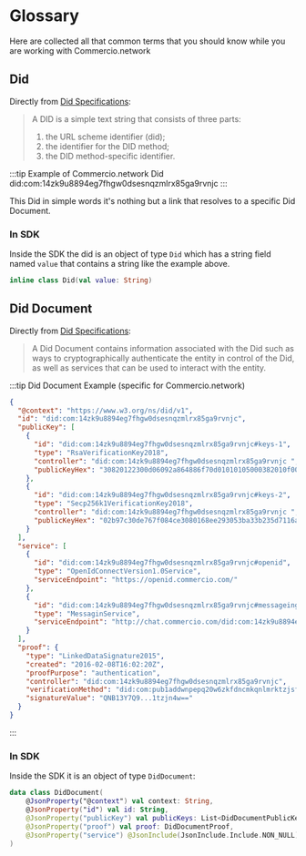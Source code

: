# Glossary
Here are collected all that common terms that you should know while you are working with Commercio.network

## Did 
Directly from [Did Specifications](https://w3c.github.io/did-core/):
> A DID is a simple text string that consists of three parts: 
> 1) the URL scheme identifier (did); 
> 2) the identifier for the DID method;
> 3) the DID method-specific identifier.

:::tip Example of Commercio.network Did
did:com:14zk9u8894eg7fhgw0dsesnqzmlrx85ga9rvnjc
:::

This Did in simple words it's nothing but a link that resolves to a specific Did Document.

### In SDK
Inside the SDK the did is an object of type `Did` which has a string field named `value` 
that contains a string like the example above.
```kotlin
inline class Did(val value: String)
```

## Did Document 
Directly from [Did Specifications](https://w3c.github.io/did-core/):
>A Did Document contains information associated with the Did such as ways to 
 cryptographically authenticate the entity in control of the Did, 
 as well as services that can be used to interact with the entity.

:::tip Did Document Example (specific for Commercio.network)
```json
{
  "@context": "https://www.w3.org/ns/did/v1",
  "id": "did:com:14zk9u8894eg7fhgw0dsesnqzmlrx85ga9rvnjc",
  "publicKey": [
    {
      "id": "did:com:14zk9u8894eg7fhgw0dsesnqzmlrx85ga9rvnjc#keys-1",
      "type": "RsaVerificationKey2018",
      "controller": "did:com:14zk9u8894eg7fhgw0dsesnqzmlrx85ga9rvnjc ",
      "publicKeyHex": "30820122300d06092a864886f70d01010105000382010f003082010a0282010100"
    },
    {
      "id": "did:com:14zk9u8894eg7fhgw0dsesnqzmlrx85ga9rvnjc#keys-2",
      "type": "Secp256k1VerificationKey2018",
      "controller": "did:com:14zk9u8894eg7fhgw0dsesnqzmlrx85ga9rvnjc ",
      "publicKeyHex": "02b97c30de767f084ce3080168ee293053ba33b235d7116a3263d29f1450936b71"
    }
  ],
  "service": [
    {
      "id": "did:com:14zk9u8894eg7fhgw0dsesnqzmlrx85ga9rvnjc#openid",
      "type": "OpenIdConnectVersion1.0Service",
      "serviceEndpoint": "https://openid.commercio.com/"
    },
    {
      "id": "did:com:14zk9u8894eg7fhgw0dsesnqzmlrx85ga9rvnjc#messageing",
      "type": "MessaginService",
      "serviceEndpoint": "http://chat.commercio.com/did:com:14zk9u8894eg7fhgw0dsesnqzmlrx85ga9rvnjc"
    }
  ],
  "proof": {
    "type": "LinkedDataSignature2015",
    "created": "2016-02-08T16:02:20Z",
    "proofPurpose": "authentication",
    "controller": "did:com:14zk9u8894eg7fhgw0dsesnqzmlrx85ga9rvnjc",
    "verificationMethod": "did:com:pub1addwnpepq20w6zkfdncmkqnlmrktzjsfqu2dk0v9qduzm7wrpr8hzk9wl4zwyjnjarv",
    "signatureValue": "QNB13Y7Q9...1tzjn4w=="
  }
}
```
:::
### In SDK
Inside the SDK it is an object of type `DidDocument`:
```kotlin
data class DidDocument(
    @JsonProperty("@context") val context: String,
    @JsonProperty("id") val id: String,
    @JsonProperty("publicKey") val publicKeys: List<DidDocumentPublicKey>,
    @JsonProperty("proof") val proof: DidDocumentProof,
    @JsonProperty("service") @JsonInclude(JsonInclude.Include.NON_NULL) val service: List<DidDocumentService>?
) 
```

